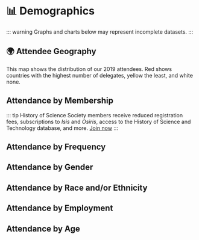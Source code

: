 # 📊 Demographics

::: warning
Graphs and charts below may represent incomplete datasets.
:::

## 🌍 Attendee Geography
This map shows the distribution of our 2019 attendees. Red shows countries with the highest number of delegates, yellow the least, and white none.

<div class="graph">
<attendeeGeo />
</div>

## Attendance by Membership

::: tip
History of Science Society members receive reduced registration fees, subscriptions to *Isis* and *Osiris*, access to the History of Science and Technology database, and more. [Join now](https://www.press.uchicago.edu/ucp/journals/subscribe/isis.html)
:::

<membershipAttendance2019 class="graph" />

## Attendance by Frequency
<attendeeFirstTime class="graph" />

## Attendance by Gender

<attendeeGender class="graph" />

## Attendance by Race and/or Ethnicity

<attendeeRaceEthnicity class="graph" />

## Attendance by Employment
<attendeeEmployment class="graph" />

## Attendance by Age
<attendeeAge class="graph" />




